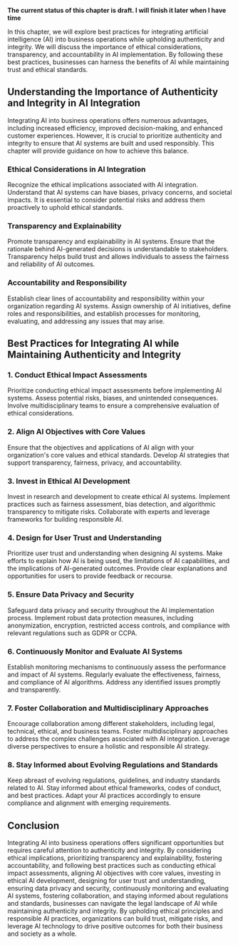 **The current status of this chapter is draft. I will finish it later when I have time**

In this chapter, we will explore best practices for integrating artificial intelligence (AI) into business operations while upholding authenticity and integrity. We will discuss the importance of ethical considerations, transparency, and accountability in AI implementation. By following these best practices, businesses can harness the benefits of AI while maintaining trust and ethical standards.

Understanding the Importance of Authenticity and Integrity in AI Integration
----------------------------------------------------------------------------

Integrating AI into business operations offers numerous advantages, including increased efficiency, improved decision-making, and enhanced customer experiences. However, it is crucial to prioritize authenticity and integrity to ensure that AI systems are built and used responsibly. This chapter will provide guidance on how to achieve this balance.

### Ethical Considerations in AI Integration

Recognize the ethical implications associated with AI integration. Understand that AI systems can have biases, privacy concerns, and societal impacts. It is essential to consider potential risks and address them proactively to uphold ethical standards.

### Transparency and Explainability

Promote transparency and explainability in AI systems. Ensure that the rationale behind AI-generated decisions is understandable to stakeholders. Transparency helps build trust and allows individuals to assess the fairness and reliability of AI outcomes.

### Accountability and Responsibility

Establish clear lines of accountability and responsibility within your organization regarding AI systems. Assign ownership of AI initiatives, define roles and responsibilities, and establish processes for monitoring, evaluating, and addressing any issues that may arise.

Best Practices for Integrating AI while Maintaining Authenticity and Integrity
------------------------------------------------------------------------------

### 1. Conduct Ethical Impact Assessments

Prioritize conducting ethical impact assessments before implementing AI systems. Assess potential risks, biases, and unintended consequences. Involve multidisciplinary teams to ensure a comprehensive evaluation of ethical considerations.

### 2. Align AI Objectives with Core Values

Ensure that the objectives and applications of AI align with your organization's core values and ethical standards. Develop AI strategies that support transparency, fairness, privacy, and accountability.

### 3. Invest in Ethical AI Development

Invest in research and development to create ethical AI systems. Implement practices such as fairness assessment, bias detection, and algorithmic transparency to mitigate risks. Collaborate with experts and leverage frameworks for building responsible AI.

### 4. Design for User Trust and Understanding

Prioritize user trust and understanding when designing AI systems. Make efforts to explain how AI is being used, the limitations of AI capabilities, and the implications of AI-generated outcomes. Provide clear explanations and opportunities for users to provide feedback or recourse.

### 5. Ensure Data Privacy and Security

Safeguard data privacy and security throughout the AI implementation process. Implement robust data protection measures, including anonymization, encryption, restricted access controls, and compliance with relevant regulations such as GDPR or CCPA.

### 6. Continuously Monitor and Evaluate AI Systems

Establish monitoring mechanisms to continuously assess the performance and impact of AI systems. Regularly evaluate the effectiveness, fairness, and compliance of AI algorithms. Address any identified issues promptly and transparently.

### 7. Foster Collaboration and Multidisciplinary Approaches

Encourage collaboration among different stakeholders, including legal, technical, ethical, and business teams. Foster multidisciplinary approaches to address the complex challenges associated with AI integration. Leverage diverse perspectives to ensure a holistic and responsible AI strategy.

### 8. Stay Informed about Evolving Regulations and Standards

Keep abreast of evolving regulations, guidelines, and industry standards related to AI. Stay informed about ethical frameworks, codes of conduct, and best practices. Adapt your AI practices accordingly to ensure compliance and alignment with emerging requirements.

Conclusion
----------

Integrating AI into business operations offers significant opportunities but requires careful attention to authenticity and integrity. By considering ethical implications, prioritizing transparency and explainability, fostering accountability, and following best practices such as conducting ethical impact assessments, aligning AI objectives with core values, investing in ethical AI development, designing for user trust and understanding, ensuring data privacy and security, continuously monitoring and evaluating AI systems, fostering collaboration, and staying informed about regulations and standards, businesses can navigate the legal landscape of AI while maintaining authenticity and integrity. By upholding ethical principles and responsible AI practices, organizations can build trust, mitigate risks, and leverage AI technology to drive positive outcomes for both their business and society as a whole.
